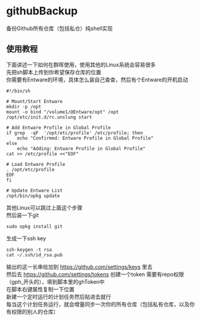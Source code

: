 # githubBackup
备份Github所有仓库（包括私仓）纯shell实现

## 使用教程
下面讲述一下如何在群晖使用，使用其他的Linux系统会容易很多  
先把sh脚本上传到你希望保存仓库的位置  
你需要有Entware的环境，具体怎么装自己查查，然后有个Entware的开机启动  
```
#!/bin/sh

# Mount/Start Entware
mkdir -p /opt
mount -o bind "/volume1/@Entware/opt" /opt
/opt/etc/init.d/rc.unslung start

# Add Entware Profile in Global Profile
if grep  -qF  '/opt/etc/profile' /etc/profile; then
    echo "Confirmed: Entware Profile in Global Profile"
else
    echo "Adding: Entware Profile in Global Profile"
cat >> /etc/profile <<"EOF"

# Load Entware Profile
. /opt/etc/profile
EOF
fi

# Update Entware List
/opt/bin/opkg update
```
其他Linux可以跳过上面这个步骤  
然后装一下git  
```
sudo opkg install git
```
生成一下ssh key
```
ssh-keygen -t rsa
cat ~/.ssh/id_rsa.pub
```
输出的这一长串给加到 https://github.com/settings/keys 里去  
然后去 https://github.com/settings/tokens 创建一个token 需要有repo权限（gph_开头的），填到脚本里的ghToken中  
在脚本右键属性复制一下位置  
新建一个定时运行的计划任务然后贴进去就行  
每当这个计划任务运行，就会增量同步一次你的所有仓库（包括私有仓库，以及你有权限的别人的仓库）

